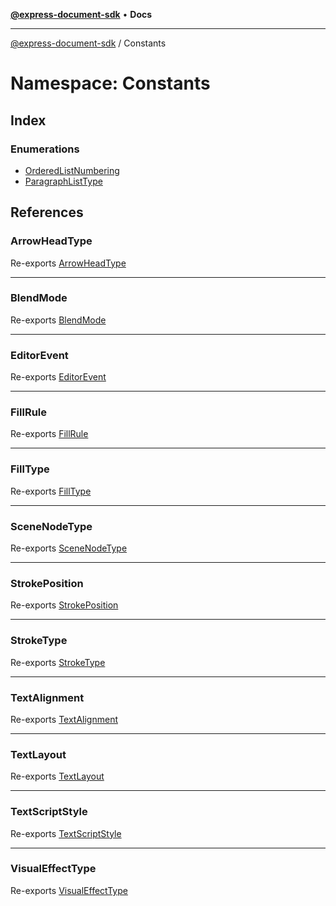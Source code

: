[**@express-document-sdk**](../../overview.md) • **Docs**

---

[@express-document-sdk](../../overview.md) / Constants

# Namespace: Constants

## Index

### Enumerations

- [OrderedListNumbering](enumerations/OrderedListNumbering.md)
- [ParagraphListType](enumerations/ParagraphListType.md)

## References

### ArrowHeadType

Re-exports [ArrowHeadType](../../enumerations/ArrowHeadType.md)

---

### BlendMode

Re-exports [BlendMode](../../enumerations/BlendMode.md)

---

### EditorEvent

Re-exports [EditorEvent](../../enumerations/EditorEvent.md)

---

### FillRule

Re-exports [FillRule](../../enumerations/FillRule.md)

---

### FillType

Re-exports [FillType](../../enumerations/FillType.md)

---

### SceneNodeType

Re-exports [SceneNodeType](../../enumerations/SceneNodeType.md)

---

### StrokePosition

Re-exports [StrokePosition](../../enumerations/StrokePosition.md)

---

### StrokeType

Re-exports [StrokeType](../../enumerations/StrokeType.md)

---

### TextAlignment

Re-exports [TextAlignment](../../enumerations/TextAlignment.md)

---

### TextLayout

Re-exports [TextLayout](../../enumerations/TextLayout.md)

---

### TextScriptStyle

Re-exports [TextScriptStyle](../../enumerations/TextScriptStyle.md)

---

### VisualEffectType

Re-exports [VisualEffectType](../../enumerations/VisualEffectType.md)
